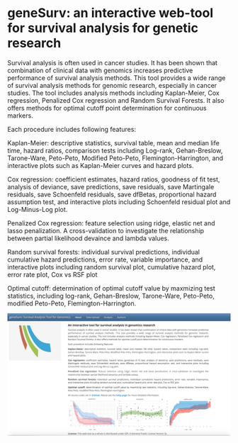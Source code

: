 # geneSurv: an interactive web-tool for survival analysis for genetic research

Survival analysis is often used in cancer studies. It has been shown that combination of clinical data with genomics increases predictive performance of survival analysis methods. This tool provides a wide range of survival analysis methods for genomic research, especially in cancer studies. The tool includes analysis methods including Kaplan-Meier, Cox regression, Penalized Cox regression and Random Survival Forests. It also offers methods for optimal cutoff point determination for continuous markers.

Each procedure includes following features:

Kaplan-Meier: descriptive statistics, survival table, mean and median life time, hazard ratios, comparison tests including Log-rank, Gehan-Breslow, Tarone-Ware, Peto-Peto, Modified Peto-Peto, Flemington-Harrington, and interactive plots such as Kaplan-Meier curves and hazard plots.

Cox regression: coefficient estimates, hazard ratios, goodness of fit test, analysis of deviance, save predictions, save residuals, save Martingale residuals, save Schoenfeld residuals, save dfBetas, proportional hazard assumption test, and interactive plots including Schoenfeld residual plot and Log-Minus-Log plot.

Penalized Cox regression: feature selection using ridge, elastic net and lasso penalization. A cross-validation to investigate the relationship between partial likelihood devaince and lambda values.

Random survival forests: individual survival predictions, individual cumulative hazard predictions, error rate, variable importance, and interactive plots including random survival plot, cumulative hazard plot, error rate plot, Cox vs RSF plot

Optimal cutoff: determination of optimal cutoff value by maxmizing test statistics, including log-rank, Gehan-Breslow, Tarone-Ware, Peto-Peto, modified Peto-Peto, Flemington-Harrington.

![My image](www/screenShots/ss1.jpg?raw=true "About")
